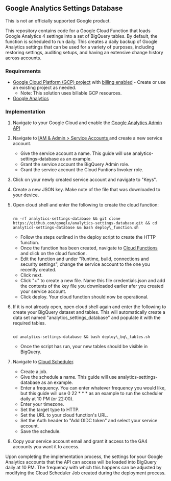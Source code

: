 ## Google Analytics Settings Database

This is not an officially supported Google product.

This repository contains code for a Google Cloud Function that loads Google Analytics 4 settings into a set of BigQuery tables. By default, the function is scheduled to run daily. This creates a daily backup of Google Analytics settings that can be used for a variety of purposes, including restoring settings, auditing setups, and having an extensive change history across accounts.

### Requirements

- [Google Cloud Platform (GCP) project](https://cloud.google.com/resource-manager/docs/creating-managing-projects) with [billing enabled](https://cloud.google.com/billing/docs/how-to/modify-project#enable-billing) - Create or use an existing project as needed.
    - Note: This solution uses billable GCP resources.
- [Google Analytics](https://analytics.google.com/analytics/web/)

### Implementation

1. Navigate to your Google Cloud and enable the [Google Analytics Admin API](https://console.cloud.google.com/apis/library/analyticsadmin.googleapis.com)
2. Navigate to [IAM & Admin > Service Accounts ](https://console.cloud.google.com/iam-admin/serviceaccounts) and create a new service account.
    - Give the service account a name. This guide will use analytics-settings-database as an example.
    - Grant the service account the BigQuery Admin role.
    - Grant the service account the Cloud Funtions Invoker role.
3. Click on your newly created service account and navigate to "Keys".
4. Create a new JSON key. Make note of the file that was downloaded to your device.
5. Open cloud shell and enter the following to create the cloud function:

    ```

    rm -rf analytics-settings-database && git clone https://github.com/google/analytics-settings-database.git && cd analytics-settings-database && bash deploy\_function.sh

    ```
    - Follow the steps outlined in the deploy script to create the HTTP function.
    - Once the function has been created, navigate to [Cloud Functions](https://console.cloud.google.com/functions/list) and click on the cloud function.
    - Edit the function and under "Runtime, build, connections and security settings", change the service account to the one you recently created.
    - Click next.
    - Click "+" to create a new file. Name this file credentials.json and add the contents of the key file you downloaded earlier afer you created your service account.
    - Click deploy. Your cloud function should now be operational.
6. If it is not already open, open cloud shell again and enter the following to create your BigQuery dataset and tables. This will automatically create a data set named "analytics\_settings\_database" and populate it with the required tables.
    ```

    cd analytics-settings-database && bash deploy\_bq\_tables.sh

    ```
    - Once the script has run, your new tables should be visible in BigQuery.
7. Navigate to [Cloud Scheduler](https://console.cloud.google.com/cloudscheduler).
    - Create a job.
    - Give the schedule a name. This guide will use analytics-settings-database as an example.
    - Enter a frequency. You can enter whatever frequency you would like, but this guide will use 0 22 * * * as an example to run the scheduler daily at 10 PM (or 22:00).
    - Enter your timezone.
    - Set the target type to HTTP.
    - Set the URL to your cloud function's URL.
    - Set the Auth header to "Add OIDC token" and select your service account.
    - Save the schedule.
8. Copy your service account email and grant it access to the GA4 accounts you want it to access. 

Upon completing the implementation process, the settings for your Google Analytics accounts that the API can access will be loaded into BigQuery daily at 10 PM. The frequency with which this happens can be adjusted by modifying the Cloud Scheduler Job created during the deployment process.
